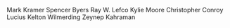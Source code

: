 Mark Kramer
Spencer Byers
Ray W. Lefco
Kylie Moore
Christopher Conroy
Lucius Kelton Wilmerding
Zeynep Kahraman
